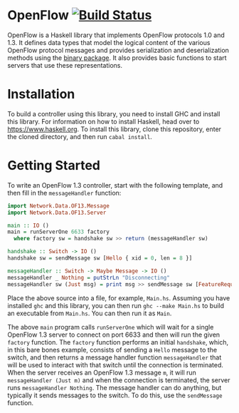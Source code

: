 # OpenFlow [![Build Status](https://travis-ci.org/AndreasVoellmy/openflow.svg)](https://travis-ci.org/AndreasVoellmy/openflow)

OpenFlow is a Haskell library that implements OpenFlow protocols 1.0 and 1.3. It defines data types that model the logical content of the various OpenFlow protocol messages and provides serialization and deserialization methods using the [binary package](http://hackage.haskell.org/package/binary). It also provides basic functions to start servers that use these representations. 

# Installation

To build a controller using this library, you need to install GHC and install this library. For information on how to install Haskell, head over to https://www.haskell.org. To install this library, clone this repository, enter the cloned directory, and then run `cabal install`.

# Getting Started

To write an OpenFlow 1.3 controller, start with the following template, and then fill in the `messageHandler` function:
```haskell
import Network.Data.OF13.Message
import Network.Data.OF13.Server

main :: IO ()
main = runServerOne 6633 factory
  where factory sw = handshake sw >> return (messageHandler sw)

handshake :: Switch -> IO ()
handshake sw = sendMessage sw [Hello { xid = 0, len = 8 }]

messageHandler :: Switch -> Maybe Message -> IO ()
messageHandler _ Nothing = putStrLn "Disconnecting"
messageHandler sw (Just msg) = print msg >> sendMessage sw [FeatureRequest 1]
```

Place the above source into a file, for example, `Main.hs`. Assuming you have installed `ghc` and this library, you can then run `ghc --make Main.hs` to build an executable from `Main.hs`. You can then run it as `Main`.

The above `main` program calls `runServerOne` which will wait for a single OpenFlow 1.3 server to connect on port 6633 and then will run the given `factory` function. The `factory` function performs an initial `handshake`, which, in this bare bones example, consists of sending a `Hello` message to the switch, and then returns a message handler function `messageHandler` that will be used to interact with that switch until the connection is terminated. When the server receives an OpenFlow 1.3 message `m`, it will run `messageHandler (Just m)` and when the connection is terminated, the server runs `messageHandler Nothing`. The message handler can do anything, but typically it sends messages to the switch. To do this, use the `sendMessage` function.
